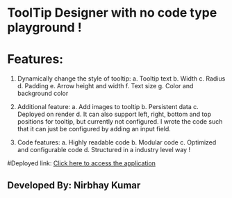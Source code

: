 # ToolTip Designer with no code type playground !

# Features:
1. Dynamically change the style of tooltip:
       a. Tooltip text
       b. Width
       c. Radius
       d. Padding
       e. Arrow height and width
       f. Text size
       g. Color and background color
   
2. Additional feature:
       a. Add images to tooltip
       b. Persistent data
       c. Deployed on render
       d. It can also support left, right, bottom and top positions for tooltip, but currently not configured.
          I wrote the code such that it can just be configured by adding an input field.

3. Code features:
       a. Highly readable code
       b. Modular code
       c. Optimized and configurable code
       d. Structured in a industry level way !

#Deployed link:
      <a href="https://tooltip-designer.onrender.com/"> Click here to access the application </a>
   
## Developed By: Nirbhay Kumar
